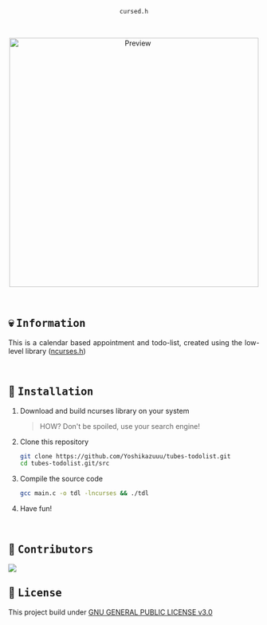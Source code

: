 <div align="justify">
<div align="center">

```ocaml
cursed.h
```

<br>

<p align="center">
  <img src="https://user-images.githubusercontent.com/93292023/212818297-5330fb4f-dd34-4936-840b-fb9fd7ccabc3.png" width="500px" alt="Preview"/>
</p>

<br>
</div>

## :skull: <samp>Information</samp>

This is a calendar based appointment and todo-list, created using the low-level library ([ncurses.h](https://invisible-island.net/ncurses/announce.html))

<br>

## :wrench: <samp>Installation</samp>

1. Download and build ncurses library on your system
   > HOW? Don't be spoiled, use your search engine!
2. Clone this repository
   ```sh
   git clone https://github.com/Yoshikazuuu/tubes-todolist.git
   cd tubes-todolist.git/src
   ```
3. Compile the source code
   ```sh
   gcc main.c -o tdl -lncurses && ./tdl
   ```
4. Have fun!

<br>

## :busts_in_silhouette: <samp>Contributors</samp>

<a href="https://github.com/Yoshikazuuu/tubes-todolist/graphs/contributors">
    <img src="https://contrib.rocks/image?repo=Yoshikazuuu/tubes-todolist"/>
</a>

<br>

## :page_with_curl: <samp>License</samp>

This project build under [GNU GENERAL PUBLIC LICENSE v3.0](https://github.com/yoshikazuuu/tubes-todolist/blob/main/LICENSE)

</div>
